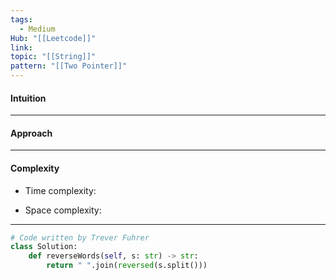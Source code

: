 ```yaml
---
tags:
  - Medium
Hub: "[[Leetcode]]"
link: 
topic: "[[String]]"
pattern: "[[Two Pointer]]"
---
```

#### Intuition
<!-- Describe your first thoughts on how to solve this problem. -->

--- 
#### Approach
<!-- Describe your approach to solving the problem. -->

--- 
#### Complexity
- Time complexity:
	<!-- Add your time complexity here, e.g. $$O(n)$$ -->

- Space complexity:
	<!-- Add your space complexity here, e.g. $$O(n)$$ -->

--- 
```python
# Code written by Trever Fuhrer
class Solution:
	def reverseWords(self, s: str) -> str:
		return " ".join(reversed(s.split()))
```